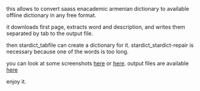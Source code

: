 this allows to convert saass enacademic armenian dictionary to available offline dictionary in any free format.

it downloads first page, extracts word and description, and writes them separated by tab to the output file.

then stardict_tabfile can create a dictionary for it.
stardict_stardict-repair is necessary because one of the words is too long.

you can look at some screenshots [here](https://spyurk.am/posts/1517249) or [here](http://norayr.am/weblog/2015/06/24/14033/).
output files are available [here](http://dictionaries.arnet.am/armenian-enacademic.zip)

enjoy it.
